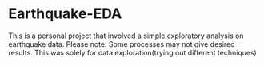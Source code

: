 # Earthquake-EDA
This is a personal project that involved a simple exploratory analysis on earthquake data. Please note: Some processes may not give desired results. This was solely for data exploration(trying out different techniques)
